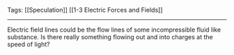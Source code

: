 Tags: [[Speculation]] [[1-3 Electric Forces and Fields]]
___
Electric field lines could be the flow lines of some incompressible fluid like substance. Is there really something flowing out and into charges at the speed of light?